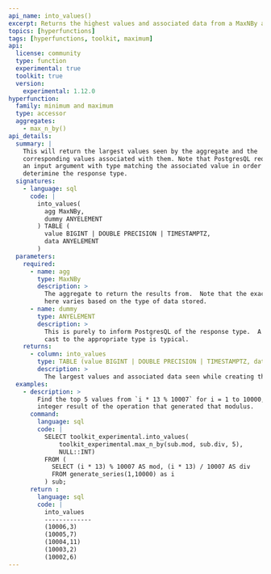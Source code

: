 ```yaml
---
api_name: into_values()
excerpt: Returns the highest values and associated data from a MaxNBy aggregate
topics: [hyperfunctions]
tags: [hyperfunctions, toolkit, maximum]
api:
  license: community
  type: function
  experimental: true
  toolkit: true
  version:
    experimental: 1.12.0
hyperfunction:
  family: minimum and maximum
  type: accessor
  aggregates:
    - max_n_by()
api_details:
  summary: |
    This will return the largest values seen by the aggregate and the
    corresponding values associated with them. Note that PostgresQL requires
    an input argument with type matching the associated value in order to
    deterimine the response type.
  signatures:
    - language: sql
      code: |
        into_values(
          agg MaxNBy,
          dummy ANYELEMENT
        ) TABLE (
          value BIGINT | DOUBLE PRECISION | TIMESTAMPTZ,
          data ANYELEMENT
        )
  parameters:
    required:
      - name: agg
        type: MaxNBy
        description: >
          The aggregate to return the results from.  Note that the exact type 
          here varies based on the type of data stored.
      - name: dummy
        type: ANYELEMENT
        description: >
          This is purely to inform PostgresQL of the response type.  A NULL
          cast to the appropriate type is typical.
    returns:
      - column: into_values
        type: TABLE (value BIGINT | DOUBLE PRECISION | TIMESTAMPTZ, data ANYELEMENT)
        description: >
          The largest values and associated data seen while creating this aggregate.
  examples:
    - description: >
        Find the top 5 values from `i * 13 % 10007` for i = 1 to 10000, and the
        integer result of the operation that generated that modulus.
      command:
        language: sql
        code: |
          SELECT toolkit_experimental.into_values(
              toolkit_experimental.max_n_by(sub.mod, sub.div, 5),
              NULL::INT)
          FROM (
            SELECT (i * 13) % 10007 AS mod, (i * 13) / 10007 AS div
            FROM generate_series(1,10000) as i
          ) sub;
      return :
        language: sql
        code: |
          into_values 
          -------------
          (10006,3)
          (10005,7)
          (10004,11)
          (10003,2)
          (10002,6)
---
```


